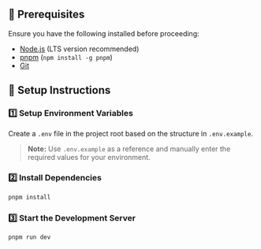 ## 📌 Prerequisites

Ensure you have the following installed before proceeding:

- [Node.js](https://nodejs.org/) (LTS version recommended)
- [pnpm](https://pnpm.io/) (`npm install -g pnpm`)
- [Git](https://git-scm.com/)

## 🚀 Setup Instructions

### 1️⃣ Setup Environment Variables

Create a `.env` file in the project root based on the structure in `.env.example`.

> **Note:** Use `.env.example` as a reference and manually enter the required values for your environment.

### 2️⃣ Install Dependencies

```sh
pnpm install
```

### 3️⃣ Start the Development Server

```sh
pnpm run dev
```
